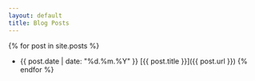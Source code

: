 ```yaml
---
layout: default
title: Blog Posts
---
```


{% for post in site.posts %}
 * {{ post.date | date: "%d.%m.%Y" }} [{{ post.title }}]({{ post.url }})
{% endfor %}